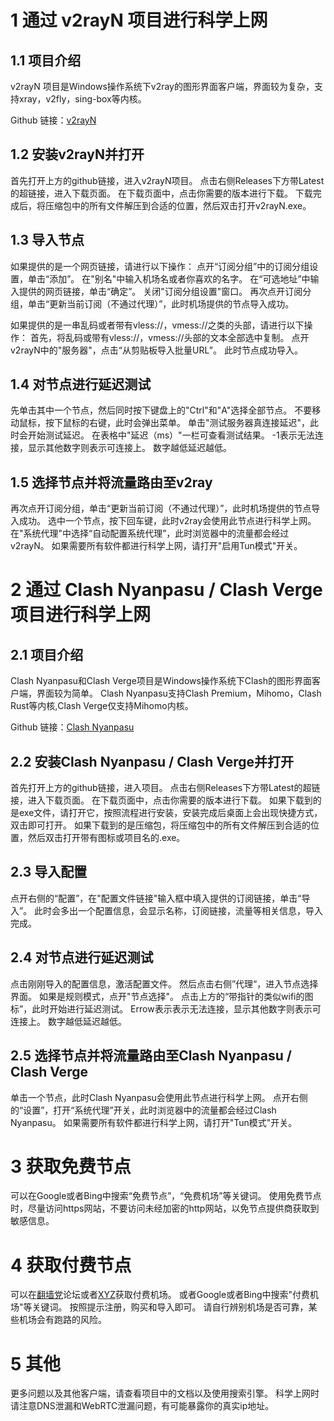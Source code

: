 # 1  通过 v2rayN 项目进行科学上网

## 1.1  项目介绍

v2rayN 项目是Windows操作系统下v2ray的图形界面客户端，界面较为复杂，支持xray，v2fly，sing-box等内核。

Github 链接：[v2rayN](https://github.com/2dust/v2rayN)

## 1.2  安装v2rayN并打开
首先打开上方的github链接，进入v2rayN项目。
点击右侧Releases下方带Latest的超链接，进入下载页面。
在下载页面中，点击你需要的版本进行下载。
下载完成后，将压缩包中的所有文件解压到合适的位置，然后双击打开v2rayN.exe。

## 1.3  导入节点
如果提供的是一个网页链接，请进行以下操作：
点开“订阅分组”中的订阅分组设置，单击“添加”。
在"别名"中输入机场名或者你喜欢的名字。
在“可选地址”中输入提供的网页链接，单击“确定”。
关闭"订阅分组设置"窗口。
再次点开订阅分组，单击“更新当前订阅（不通过代理）”，此时机场提供的节点导入成功。

如果提供的是一串乱码或者带有vless://，vmess://之类的头部，请进行以下操作：
首先，将乱码或带有vless://，vmess://头部的文本全部选中复制。
点开v2rayN中的"服务器"，点击“从剪贴板导入批量URL”。
此时节点成功导入。

## 1.4  对节点进行延迟测试
先单击其中一个节点，然后同时按下键盘上的"Ctrl"和"A"选择全部节点。
不要移动鼠标，按下鼠标的右键，此时会弹出菜单。
单击"测试服务器真连接延迟"，此时会开始测试延迟。
在表格中"延迟（ms）"一栏可查看测试结果。
-1表示无法连接，显示其他数字则表示可连接上。
数字越低延迟越低。

## 1.5  选择节点并将流量路由至v2ray
再次点开订阅分组，单击“更新当前订阅（不通过代理）”，此时机场提供的节点导入成功。
选中一个节点，按下回车键，此时v2ray会使用此节点进行科学上网。
在"系统代理"中选择“自动配置系统代理”，此时浏览器中的流量都会经过v2rayN。
如果需要所有软件都进行科学上网，请打开"启用Tun模式"开关。

# 2  通过 Clash Nyanpasu / Clash Verge 项目进行科学上网

## 2.1  项目介绍
Clash Nyanpasu和Clash Verge项目是Windows操作系统下Clash的图形界面客户端，界面较为简单。
Clash Nyanpasu支持Clash Premium，Mihomo，Clash Rust等内核,Clash Verge仅支持Mihomo内核。

Github 链接：[Clash Nyanpasu](https://github.com/LibNyanpasu/clash-nyanpasu)

## 2.2  安装Clash Nyanpasu / Clash Verge并打开
首先打开上方的github链接，进入项目。
点击右侧Releases下方带Latest的超链接，进入下载页面。
在下载页面中，点击你需要的版本进行下载。
如果下载到的是exe文件，请打开它，按照流程进行安装，安装完成后桌面上会出现快捷方式，双击即可打开。
如果下载到的是压缩包，将压缩包中的所有文件解压到合适的位置，然后双击打开带有图标或项目名的.exe。

## 2.3  导入配置
点开右侧的“配置”，在"配置文件链接"输入框中填入提供的订阅链接，单击“导入”。
此时会多出一个配置信息，会显示名称，订阅链接，流量等相关信息，导入完成。

## 2.4  对节点进行延迟测试
点击刚刚导入的配置信息，激活配置文件。
然后点击右侧”代理“，进入节点选择界面。
如果是规则模式，点开"节点选择"。
点击上方的“带指针的类似wifi的图标”，此时开始进行延迟测试。
Errow表示表示无法连接，显示其他数字则表示可连接上。
数字越低延迟越低。

## 2.5  选择节点并将流量路由至Clash Nyanpasu / Clash Verge
单击一个节点，此时Clash Nyanpasu会使用此节点进行科学上网。
点开右侧的“设置”，打开“系统代理”开关，此时浏览器中的流量都会经过Clash Nyanpasu。
如果需要所有软件都进行科学上网，请打开"Tun模式"开关。

# 3  获取免费节点
可以在Google或者Bing中搜索“免费节点”，“免费机场”等关键词。
使用免费节点时，尽量访问https网站，不要访问未经加密的http网站，以免节点提供商获取到敏感信息。

# 4 获取付费节点
可以在[翻墙党](https:/fanqiangdang.org)论坛或者[XYZ](https://9.234456.xyz/abc.html?t=567)获取付费机场。
或者Google或者Bing中搜索"付费机场"等关键词。
按照提示注册，购买和导入即可。
请自行辨别机场是否可靠，某些机场会有跑路的风险。

# 5 其他
更多问题以及其他客户端，请查看项目中的文档以及使用搜索引擎。
科学上网时请注意DNS泄漏和WebRTC泄漏问题，有可能暴露你的真实ip地址。
